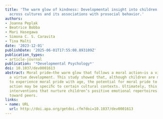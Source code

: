 ```yaml
---
title: 'The warm glow of kindness: Developmental insight into children’s moral pride
  across cultures and its associations with prosocial behavior.'
authors:
- Joanna Peplak
- Beatrice Bobba
- Mari Hasegawa
- Simona C. S. Caravita
- Tina Malti
date: '2023-12-01'
publishDate: '2025-06-01T17:55:08.893109Z'
publication_types:
- article-journal
publication: '*Developmental Psychology*'
doi: 10.1037/dev0001613
abstract: Moral pride—the warm glow that follows a moral action—is a vital part of
  a virtue development. This study showed that, although children are more likely
  to experience moral pride with age, the potential for moral pride to motivate prosocial
  action may be speciﬁc to certain cultural contexts. Ultimately, this work can inform
  interventions that nurture children’s positive emotional repertoires and their kindness
  toward peers.
links:
- name: URL
  url: http://doi.apa.org/getdoi.cfm?doi=10.1037/dev0001613
---
```

